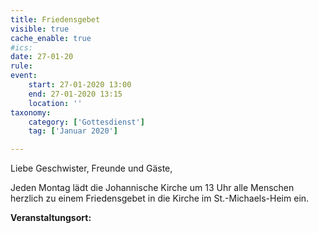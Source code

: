 ```yaml
---
title: Friedensgebet
visible: true
cache_enable: true
#ics: 
date: 27-01-20
rule: 
event:
	start: 27-01-2020 13:00
	end: 27-01-2020 13:15
	location: ''
taxonomy:
	category: ['Gottesdienst']
	tag: ['Januar 2020']

---
```

Liebe Geschwister, Freunde und Gäste,

Jeden Montag lädt die Johannische Kirche um 13 Uhr alle Menschen herzlich zu einem Friedensgebet in die Kirche im St.-Michaels-Heim ein.



**Veranstaltungsort:** 


